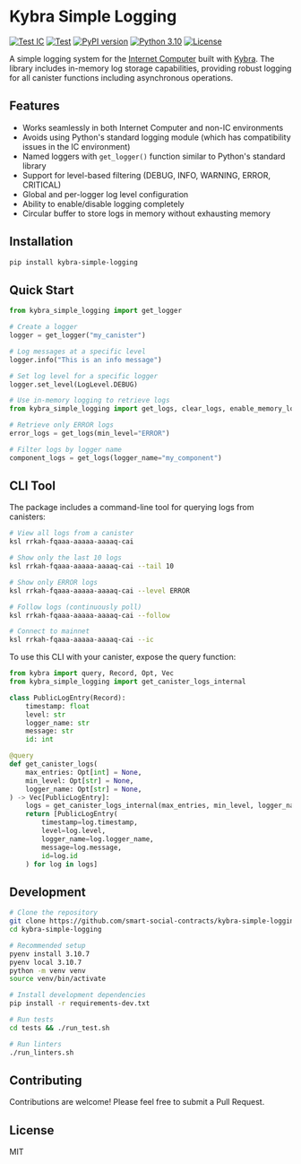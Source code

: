 # Kybra Simple Logging

[![Test IC](https://github.com/smart-social-contracts/kybra-simple-logging/actions/workflows/test_ic.yml/badge.svg)](https://github.com/smart-social-contracts/kybra-simple-logging/actions)
[![Test](https://github.com/smart-social-contracts/kybra-simple-logging/actions/workflows/test.yml/badge.svg)](https://github.com/smart-social-contracts/kybra-simple-logging/actions)
[![PyPI version](https://badge.fury.io/py/kybra-simple-logging.svg)](https://badge.fury.io/py/kybra-simple-logging)
[![Python 3.10](https://img.shields.io/badge/python-3.10-blue.svg)](https://www.python.org/downloads/release/python-3107/)
[![License](https://img.shields.io/github/license/smart-social-contracts/kybra-simple-logging.svg)](https://github.com/smart-social-contracts/kybra-simple-logging/blob/main/LICENSE)

A simple logging system for the [Internet Computer](https://internetcomputer.org) built with [Kybra](https://github.com/demergent-labs/kybra). The library includes in-memory log storage capabilities, providing robust logging for all canister functions including asynchronous operations.


## Features

- Works seamlessly in both Internet Computer and non-IC environments
- Avoids using Python's standard logging module (which has compatibility issues in the IC environment)
- Named loggers with `get_logger()` function similar to Python's standard library
- Support for level-based filtering (DEBUG, INFO, WARNING, ERROR, CRITICAL)
- Global and per-logger log level configuration
- Ability to enable/disable logging completely
- Circular buffer to store logs in memory without exhausting memory


## Installation

```bash
pip install kybra-simple-logging
```

## Quick Start

```python
from kybra_simple_logging import get_logger

# Create a logger
logger = get_logger("my_canister")

# Log messages at a specific level
logger.info("This is an info message")

# Set log level for a specific logger
logger.set_level(LogLevel.DEBUG)

# Use in-memory logging to retrieve logs
from kybra_simple_logging import get_logs, clear_logs, enable_memory_logging, disable_memory_logging

# Retrieve only ERROR logs
error_logs = get_logs(min_level="ERROR")

# Filter logs by logger name
component_logs = get_logs(logger_name="my_component")
```

## CLI Tool

The package includes a command-line tool for querying logs from canisters:

```bash
# View all logs from a canister
ksl rrkah-fqaaa-aaaaa-aaaaq-cai

# Show only the last 10 logs
ksl rrkah-fqaaa-aaaaa-aaaaq-cai --tail 10

# Show only ERROR logs
ksl rrkah-fqaaa-aaaaa-aaaaq-cai --level ERROR

# Follow logs (continuously poll)
ksl rrkah-fqaaa-aaaaa-aaaaq-cai --follow

# Connect to mainnet
ksl rrkah-fqaaa-aaaaa-aaaaq-cai --ic
```

To use this CLI with your canister, expose the query function:

```python
from kybra import query, Record, Opt, Vec
from kybra_simple_logging import get_canister_logs_internal

class PublicLogEntry(Record):
    timestamp: float
    level: str
    logger_name: str
    message: str
    id: int

@query
def get_canister_logs(
    max_entries: Opt[int] = None,
    min_level: Opt[str] = None,
    logger_name: Opt[str] = None,
) -> Vec[PublicLogEntry]:
    logs = get_canister_logs_internal(max_entries, min_level, logger_name)
    return [PublicLogEntry(
        timestamp=log.timestamp,
        level=log.level,
        logger_name=log.logger_name,
        message=log.message,
        id=log.id
    ) for log in logs]
```

## Development

```bash
# Clone the repository
git clone https://github.com/smart-social-contracts/kybra-simple-logging.git
cd kybra-simple-logging

# Recommended setup
pyenv install 3.10.7
pyenv local 3.10.7
python -m venv venv
source venv/bin/activate

# Install development dependencies
pip install -r requirements-dev.txt

# Run tests
cd tests && ./run_test.sh

# Run linters
./run_linters.sh
```

## Contributing

Contributions are welcome! Please feel free to submit a Pull Request.

## License

MIT